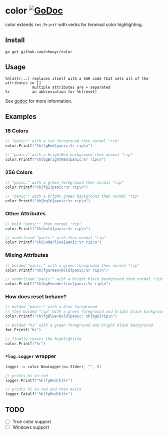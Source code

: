 # color [![GoDoc](https://godoc.org/github.com/nhooyr/color?status.svg)](https://godoc.org/github.com/nhooyr/color)

color extends `fmt.Printf` with verbs for terminal color highlighting.

## Install

```
go get github.com/nhooyr/color
```

## Usage

```
%h[attr...]	replaces itself with a SGR code that sets all of the attributes in []
			multiple attributes are + separated
%r			an abbreviation for %h[reset]
```

See [godoc](https://godoc.org/github.com/nhooyr/color) for more information.

## Examples
### 16 Colors
```go
// "panic:" with a red foreground then normal "rip"
color.Printf("%h[fgRed]panic:%r rip\n")

// "panic:" with a brightRed background then normal "rip"
color.Printf("%h[bgBrightRed]panic:%r rip\n")
```

### 256 Colors
```go
// "panic:" with a green foreground then normal "rip"
color.Printf("%h[fg2]panic:%r rip\n")

// "panic:" with a bright green background then normal "rip"
color.Printf("%h[bg10]panic:%r rip\n")
```

### Other Attributes
```go
// bold "panic:" then normal "rip"
color.Printf("%h[bold]panic:%r rip\n")

// underlined "panic:" with then normal "rip"
color.Printf("%h[underline]panic:%r rip\n")
```

### Mixing Attributes
```go
// bolded "panic:" with a green foreground then normal "rip"
color.Printf("%h[fgGreen+bold]panic:%r rip\n")

// underlined "panic:" with a bright black background then normal "rip"
color.Printf("%h[bg8+underline]panic:%r rip\n")
```

### How does reset behave?
```go
// bolded "panic:" with a blue foreground
// then bolded "rip" with a green foreground and bright black background
color.Printf("%h[fgBlue+bold]panic: %h[bg8]rip\n")

// bolded "hi" with a green foreground and bright black background
fmt.Printf("hi")

// finally resets the highlighting
color.Printf("%r")
```

### `*log.Logger` wrapper
```go
logger := color.NewLogger(os.Stderr, "", 0)

// prints hi in red
logger.Printf("%h[fgRed]hi%r")

// prints hi in red and then exits
logger.Fatalf("%h[fgRed]hi%r")
```

## TODO
- [ ] True color support
- [ ] Windows support
